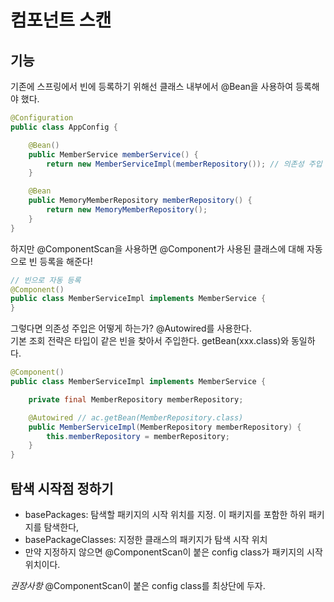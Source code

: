 # 컴포넌트 스캔

## 기능
기존에 스프링에서 빈에 등록하기 위해선 클래스 내부에서 @Bean을 사용하여 등록해야 했다.
```java
@Configuration
public class AppConfig {

    @Bean()
    public MemberService memberService() {
        return new MemberServiceImpl(memberRepository()); // 의존성 주입
    }

    @Bean
    public MemoryMemberRepository memberRepository() {
        return new MemoryMemberRepository();
    }
}
```

하지만 @ComponentScan을 사용하면 @Component가 사용된 클래스에 대해 자동으로 빈 등록을 해준다!
```java
// 빈으로 자동 등록
@Component()
public class MemberServiceImpl implements MemberService {
}
```

그렇다면 의존성 주입은 어떻게 하는가? @Autowired를 사용한다. 
<br/>기본 조회 전략은 타입이 같은 빈을 찾아서 주입한다. getBean(xxx.class)와 동일하다.
```java
@Component()
public class MemberServiceImpl implements MemberService {

    private final MemberRepository memberRepository;

    @Autowired // ac.getBean(MemberRepository.class)
    public MemberServiceImpl(MemberRepository memberRepository) {
        this.memberRepository = memberRepository;
    }
}
```

## 탐색 시작점 정하기
- basePackages: 탐색할 패키지의 시작 위치를 지정. 이 패키지를 포함한 하위 패키지를 탐색한다,
- basePackageClasses: 지정한 클래스의 패키지가 탐색 시작 위치
- 만약 지정하지 않으면 @ComponentScan이 붙은 config class가 패키지의 시작 위치이다.

*권장사항*
@ComponentScan이 붙은 config class를 최상단에 두자.